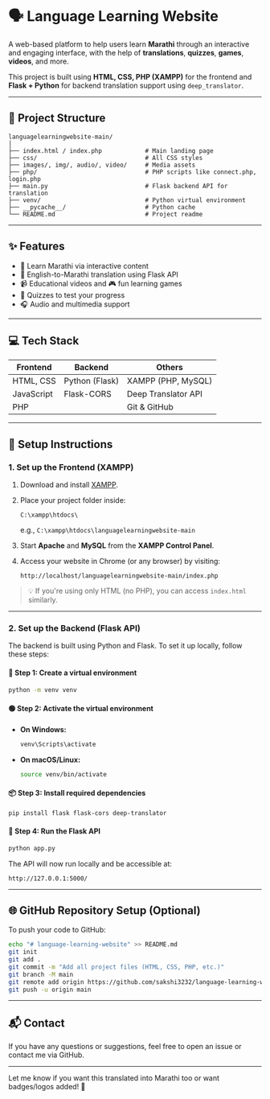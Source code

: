 
# 🗣️ Language Learning Website

A web-based platform to help users learn **Marathi** through an interactive and engaging interface, with the help of **translations**, **quizzes**, **games**, **videos**, and more.

This project is built using **HTML, CSS, PHP (XAMPP)** for the frontend and **Flask + Python** for backend translation support using `deep_translator`.

---

## 📁 Project Structure

```
languagelearningwebsite-main/
│
├── index.html / index.php            # Main landing page
├── css/                              # All CSS styles
├── images/, img/, audio/, video/     # Media assets
├── php/                              # PHP scripts like connect.php, login.php
├── main.py                           # Flask backend API for translation
├── venv/                             # Python virtual environment
├── __pycache__/                      # Python cache
└── README.md                         # Project readme
```

---

## ✨ Features

- 📝 Learn Marathi via interactive content
- 🔁 English-to-Marathi translation using Flask API
- 📹 Educational videos and 🎮 fun learning games
- 🧠 Quizzes to test your progress
- 🎧 Audio and multimedia support

---

## 💻 Tech Stack

| Frontend      | Backend         | Others            |
|---------------|----------------|-------------------|
| HTML, CSS     | Python (Flask) | XAMPP (PHP, MySQL)|
| JavaScript    | Flask-CORS     | Deep Translator API |
| PHP           |                | Git & GitHub      |

---

## 🔌 Setup Instructions

### 1. Set up the Frontend (XAMPP)

1. Download and install [XAMPP](https://www.apachefriends.org/index.html).
2. Place your project folder inside:
   ```
   C:\xampp\htdocs\
   ```
   e.g., `C:\xampp\htdocs\languagelearningwebsite-main`

3. Start **Apache** and **MySQL** from the **XAMPP Control Panel**.

4. Access your website in Chrome (or any browser) by visiting:
   ```
   http://localhost/languagelearningwebsite-main/index.php
   ```

> 💡 If you're using only HTML (no PHP), you can access `index.html` similarly.

---

### 2. Set up the Backend (Flask API)

The backend is built using Python and Flask. To set it up locally, follow these steps:

#### 🔧 Step 1: Create a virtual environment
```bash
python -m venv venv
```

#### 🟢 Step 2: Activate the virtual environment

- **On Windows:**
  ```bash
  venv\Scripts\activate
  ```

- **On macOS/Linux:**
  ```bash
  source venv/bin/activate
  ```

#### 📦 Step 3: Install required dependencies
```bash
pip install flask flask-cors deep-translator
```

#### 🚀 Step 4: Run the Flask API
```bash
python app.py
```

The API will now run locally and be accessible at:
```
http://127.0.0.1:5000/
```

---

## 🌐 GitHub Repository Setup (Optional)

To push your code to GitHub:

```bash
echo "# language-learning-website" >> README.md
git init
git add .
git commit -m "Add all project files (HTML, CSS, PHP, etc.)"
git branch -M main
git remote add origin https://github.com/sakshi3232/language-learning-website.git
git push -u origin main
```

---

## 📬 Contact

If you have any questions or suggestions, feel free to open an issue or contact me via GitHub.

---

Let me know if you want this translated into Marathi too or want badges/logos added! 🚀
